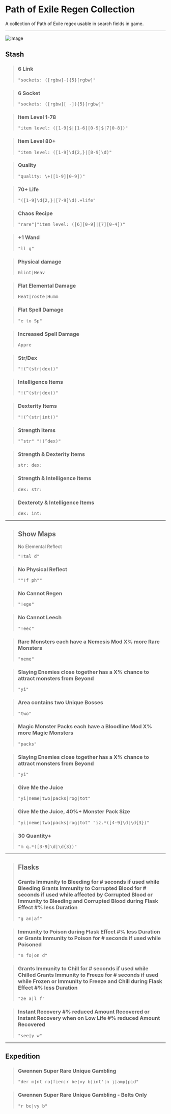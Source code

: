 # Path of Exile Regen Collection
A collection of Path of Exile regex usable in search fields in game.

---

![image](https://user-images.githubusercontent.com/899183/187089726-24c49ef7-833e-4ebb-a442-0dad08d1696a.png)

## Stash

> ### 6 Link
> <pre>"sockets: ([rgbw]-){5}[rgbw]"</pre>

> ### 6 Socket
> <pre>"sockets: ([rgbw][ -]){5}[rgbw]"</pre>

> ### Item Level 1-78
> <pre>"item level: ([1-9]$|[1-6][0-9]$|7[0-8])"</pre>

> ### Item Level 80+
> <pre>"item level: ([1-9]\d{2,}|[8-9]\d)"</pre>

> ### Quality
> <pre>"quality: \+([1-9][0-9])"</pre>

> ### 70+ Life
> <pre>"([1-9]\d{2,}|[7-9]\d).+life"</pre>

> ### Chaos Recipe
> <pre>"rare"|"item level: ([6][0-9]|[7][0-4])"</pre>

> ### +1 Wand
> <pre>"ll g"</pre>

> ### Physical damage
> <pre>Glint|Heav</pre>

> ### Flat Elemental Damage
> <pre>Heat|roste|Humm</pre>

> ### Flat Spell Damage
> <pre>"e to Sp"</pre>

> ### Increased Spell Damage
> <pre>Appre</pre>

> ### Str/Dex
> <pre>"!(^(str|dex))"</pre>

> ### Intelligence Items
> <pre>"!(^(str|dex))"</pre>

> ### Dexterity Items
> <pre>"!(^(str|int))"</pre>

> ### Strength Items
> <pre>"^str" "!(^dex)"</pre>

> ### Strength & Dexterity Items
> <pre>str: dex:</pre>

> ### Strength & Intelligence Items
> <pre>dex: str:</pre>

> ### Dexteroty & Intelligence Items
> <pre>dex: int:</pre>

---

> ## Show Maps
> No Elemental Reflect
> <pre>"!tal d"</pre>

> ### No Physical Reflect
> <pre>""!f ph""</pre>

> ### No Cannot Regen
> <pre>"!ege"</pre>

> ### No Cannot Leech
> <pre>"!eec"</pre>

> ### Rare Monsters each have a Nemesis Mod X% more Rare Monsters
> <pre>"neme"</pre>

> ### Slaying Enemies close together has a X% chance to attract monsters from Beyond
> <pre>"yi"</pre>

> ### Area contains two Unique Bosses
> <pre>"two"</pre>

> ### Magic Monster Packs each have a Bloodline Mod X% more Magic Monsters
> <pre>"packs"</pre>

> ### Slaying Enemies close together has a X% chance to attract monsters from Beyond
> <pre>"yi"</pre>

> ### Give Me the Juice
> <pre>"yi|neme|two|packs|rog|tot"</pre>

> ### Give Me the Juice, 40%+ Monster Pack Size
> <pre>"yi|neme|two|packs|rog|tot" "iz.*([4-9]\d|\d{3})"</pre>

> ### 30 Quantity+
> <pre>"m q.*([3-9]\d|\d{3})"</pre>

---

> ## Flasks
> ### Grants Immunity to Bleeding for # seconds if used while Bleeding Grants Immunity to Corrupted Blood for # seconds if used while affected by Corrupted Blood or Immunity to Bleeding and Corrupted Blood during Flask Effect #% less Duration
> <pre>"g an|af"</pre>

> ### Immunity to Poison during Flask Effect #% less Duration or Grants Immunity to Poison for # seconds if used while Poisoned
> <pre>"n fo|on d"</pre>

> ### Grants Immunity to Chill for # seconds if used while Chilled Grants Immunity to Freeze for # seconds if used while Frozen or Immunity to Freeze and Chill during Flask Effect #% less Duration
> <pre>"ze a|l f"</pre>

> ### Instant Recovery #% reduced Amount Recovered or Instant Recovery when on Low Life #% reduced Amount Recovered
> <pre>"see|y w"</pre>


---

## Expedition

> ### Gwennen Super Rare Unique Gambling
> <pre>"der m|nt ro|fien|r be|vy b|int'|n j|amp|pid"</pre>

> ### Gwennen Super Rare Unique Gambling - Belts Only
> <pre>"r be|vy b"</pre>
